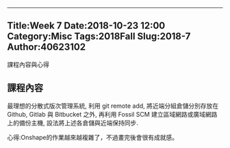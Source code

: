 ---
Title:Week 7
Date:2018-10-23 12:00
Category:Misc
Tags:2018Fall
Slug:2018-7
Author:40623102
--
課程內容與心得

<!--PELICAN_END_SUMMARY -->

課程內容
----
最理想的分散式版次管理系統, 利用 git remote add, 將近端分組倉儲分別存放在 Github, Gitlab 與 Bitbucket 之外, 再利用 Fossil SCM 建立區域網路或廣域網路上的備份主機, 設法將上述各倉儲與近端保持同步.

心得:Onshape的作業越來越複雜了，不過畫完後會很有成就感。
